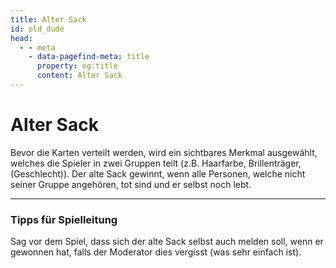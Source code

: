 ```yaml
---
title: Alter Sack
id: old_dude
head:
  - - meta
    - data-pagefind-meta: title
      property: og:title
      content: Alter Sack
---
```

# Alter Sack <TeamBadge team="Einzelgänger" />

Bevor die Karten verteilt werden, wird ein sichtbares Merkmal ausgewählt, welches die Spieler in zwei Gruppen teilt (z.B. Haarfarbe, Brillenträger, (Geschlecht)). Der alte Sack gewinnt, wenn alle Personen, welche nicht seiner Gruppe angehören, tot sind und er selbst noch lebt.

---

### Tipps für Spielleitung
Sag vor dem Spiel, dass sich der alte Sack selbst auch melden soll, wenn er gewonnen hat, falls der Moderator dies vergisst (was sehr einfach ist).